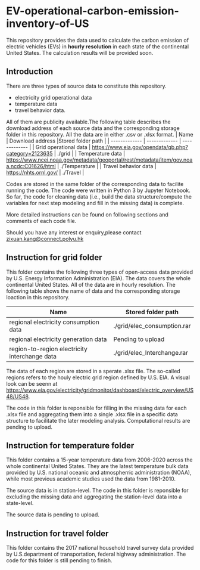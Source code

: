 # EV-operational-carbon-emission-inventory-of-US
This repository provides the data used to calculate the carbon emission of electric vehicles (EVs) in **hourly resolution** in each state of the continental United States. The calculation results will be provided soon.
## Introduction
There are three types of source data to constitute this repository.
- electricity grid operational data
- temperature data
- travel behavior data. 

All of them are publicity available.The following table describes the download address of each source data and the corresponding storage folder in this repository. All the data are in either .csv or .xlsx format.
| Name  | Download address |Stored folder path |
| ------------- | ------------- | ------------- |
| Grid operational data | https://www.eia.gov/opendata/qb.php?category=2123635 | ./grid |
| Temperature data  | https://www.ncei.noaa.gov/metadata/geoportal/rest/metadata/item/gov.noaa.ncdc:C01626/html | ./Temperature |
| Travel behavior data | https://nhts.ornl.gov/ | ./Travel |

Codes are stored in the same folder of the corresponding data to facilite running the code. The code were written in Python 3 by Jupyter Notebook. So far, the code for cleaning data (i.e., build the data structure/compute the variables for next step modeling and fill in the missing data) is complete.

More detailed instructions can be found on following sections and comments of each code file.

Should you have any interest or enquiry,please contact zixuan.kang@connect.polyu.hk

## Instruction for grid folder
This folder contains the following three types of open-access data provided by U.S. Energy Information Administration (EIA). The data covers the whole continental United States. All of the data are in hourly resolution. The following table shows the name of data and the corresponding storage loaction in this repository.

| Name  | Stored folder path |
| ------------- | ------------- |
| regional electricity consumption data | ./grid/elec_consumption.rar |
| regional electricity generation data  | Pending to upload |
| region-to-region electricity interchange data | ./grid/elec_Interchange.rar |

The data of each region are stored in a sperate .xlsx file. The so-called regions refers to the houly electric grid region defined by U.S. EIA. A visual look can be seenn at https://www.eia.gov/electricity/gridmonitor/dashboard/electric_overview/US48/US48. 

The code in this folder is reponsible for filling in the missing data for each .xlsx file and aggregating them into a single .xlsx file in a specific data structure to facilitate the later modeling analysis. Computational results are pending to upload.

## Instruction for temperature folder
This folder contains a 15-year temperature data from 2006-2020 across the whole continental United States. They are the latest temperature bulk data provided by U.S. national oceanic and atmospherric administration (NOAA), while most previous academic studies used the data from 1981-2010.

The source data is in station-level. The code in this folder is reponsible for excluding the missing data and aggregating the station-level data into a state-level.

The source data is pending to upload.

## Instruction for travel folder
This folder contains the 2017 national household travel survey data provided by U.S.department of transportation, federal highway administration. The code for this folder is still pending to finish.
